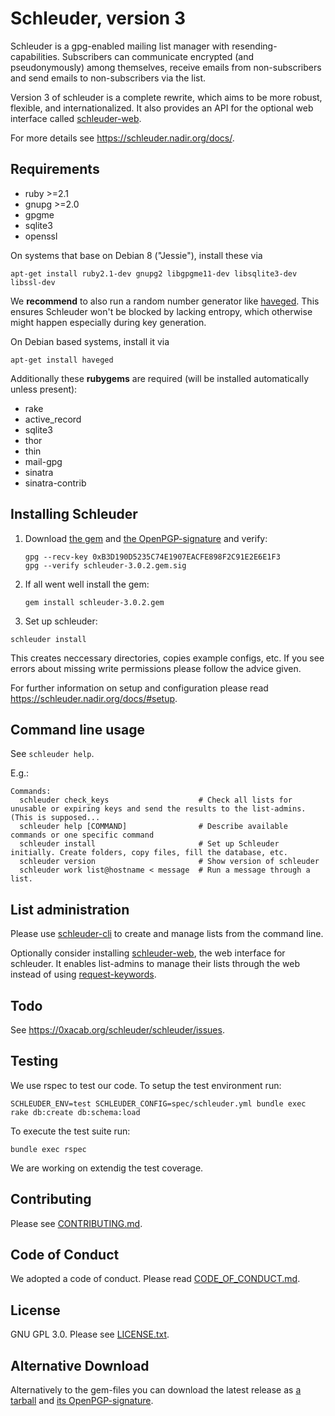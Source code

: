 Schleuder, version 3
======================================

Schleuder is a gpg-enabled mailing list manager with resending-capabilities. Subscribers can communicate encrypted (and pseudonymously) among themselves, receive emails from non-subscribers and send emails to non-subscribers via the list.

Version 3 of schleuder is a complete rewrite, which aims to be more robust, flexible, and internationalized. It
also provides an API for the optional web interface called [schleuder-web](https://0xacab.org/schleuder/schleuder-web).

For more details see <https://schleuder.nadir.org/docs/>.

Requirements
------------
* ruby  >=2.1
* gnupg >=2.0
* gpgme
* sqlite3
* openssl

On systems that base on Debian 8 ("Jessie"), install these via

    apt-get install ruby2.1-dev gnupg2 libgpgme11-dev libsqlite3-dev libssl-dev


We **recommend** to also run a random number generator like [haveged](http://www.issihosts.com/haveged/). This ensures Schleuder won't be blocked by lacking entropy, which otherwise might happen especially during key generation.

On Debian based systems, install it via

    apt-get install haveged


Additionally these **rubygems** are required (will be installed automatically unless present):

* rake
* active_record
* sqlite3
* thor
* thin
* mail-gpg
* sinatra
* sinatra-contrib


Installing Schleuder
------------

1. Download [the gem](https://0xacab.org/schleuder/schleuder/raw/master/gems/schleuder-3.0.2.gem) and [the OpenPGP-signature](https://0xacab.org/schleuder/schleuder/raw/master/gems/schleuder-3.0.2.gem.sig) and verify:
   ```
   gpg --recv-key 0xB3D190D5235C74E1907EACFE898F2C91E2E6E1F3
   gpg --verify schleuder-3.0.2.gem.sig
   ```

2. If all went well install the gem:
   ```
   gem install schleuder-3.0.2.gem
   ```

3. Set up schleuder:
  ```
  schleuder install
  ```
  This creates neccessary directories, copies example configs, etc. If you see errors about missing write permissions please follow the advice given.


For further information on setup and configuration please read <https://schleuder.nadir.org/docs/#setup>.


Command line usage
-----------------

See `schleuder help`.

E.g.:

    Commands:
      schleuder check_keys                    # Check all lists for unusable or expiring keys and send the results to the list-admins. (This is supposed...
      schleuder help [COMMAND]                # Describe available commands or one specific command
      schleuder install                       # Set up Schleuder initially. Create folders, copy files, fill the database, etc.
      schleuder version                       # Show version of schleuder
      schleuder work list@hostname < message  # Run a message through a list.

List administration
-------------------

Please use
[schleuder-cli](https://0xacab.org/schleuder/schleuder-cli) to create and
manage lists from the command line.

Optionally consider installing
[schleuder-web](https://0xacab.org/schleuder/schleuder-web), the web
interface for schleuder. It enables list-admins to manage their lists through
the web instead of using [request-keywords](https://schleuder.nadir.org/docs/#subscription-and-key-management).



Todo
----

See <https://0xacab.org/schleuder/schleuder/issues>.

Testing
-------
We use rspec to test our code. To setup the test environment run:


    SCHLEUDER_ENV=test SCHLEUDER_CONFIG=spec/schleuder.yml bundle exec rake db:create db:schema:load

To execute the test suite run:

    bundle exec rspec

We are working on extendig the test coverage.

Contributing
------------

Please see [CONTRIBUTING.md](CONTRIBUTING.md).


Code of Conduct
---------------

We adopted a code of conduct. Please read [CODE_OF_CONDUCT.md](CODE_OF_CONDUCT.md).


License
-------

GNU GPL 3.0. Please see [LICENSE.txt](LICENSE.txt).


Alternative Download
--------------------

Alternatively to the gem-files you can download the latest release as [a tarball](https://0xacab.org/schleuder/schleuder/raw/master/gems/schleuder-3.0.2.tar.gz) and [its OpenPGP-signature](https://0xacab.org/schleuder/schleuder/raw/master/gems/schleuder-3.0.2.tar.gz.sig).
